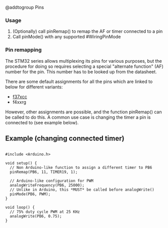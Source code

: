 @addtogroup Pins

### Usage

1. (Optionally) call pinRemap() to remap the AF or timer connected to a pin
2. Call pinMode() with any supported #WiringPinMode

### Pin remapping

The STM32 series allows multiplexing its pins for various purposes, but the procedure for doing so requires selecting a special "alternate function" (AF) number for the pin. This number has to be looked up from the datasheet.

There are some default assignments for all the pins which are linked to below for different variants:

* [f37xcc](https://docs.google.com/spreadsheet/pub?key=0Ai-vm-to9OcDdG1zMzR5WFhweGVwNlNnZmtQdlpsb2c&single=true&gid=1&output=html)
* f4xxrg

However, other assignments are possible, and the function pinRemap() can be called to do this. A common use case is changing the timer a pin is connected to (see example below).

## Example (changing connected timer)

~~~{.cpp}

#include <Arduino.h>

void setup() {
  // Non Arduino-like function to assign a different timer to PB6
  pinRemap(PB6, 11, TIMER19, 1);

  // Arduino-like configuration for PWM
  analogWriteFrequency(PB6, 25000);
  // Unlike in Arduino, this *MUST* be called before analogWrite()
  pinMode(PB6, PWM);
}

void loop() {
  // 75% duty cycle PWM at 25 KHz
  analogWrite(PB6, 0.75);
}

~~~

